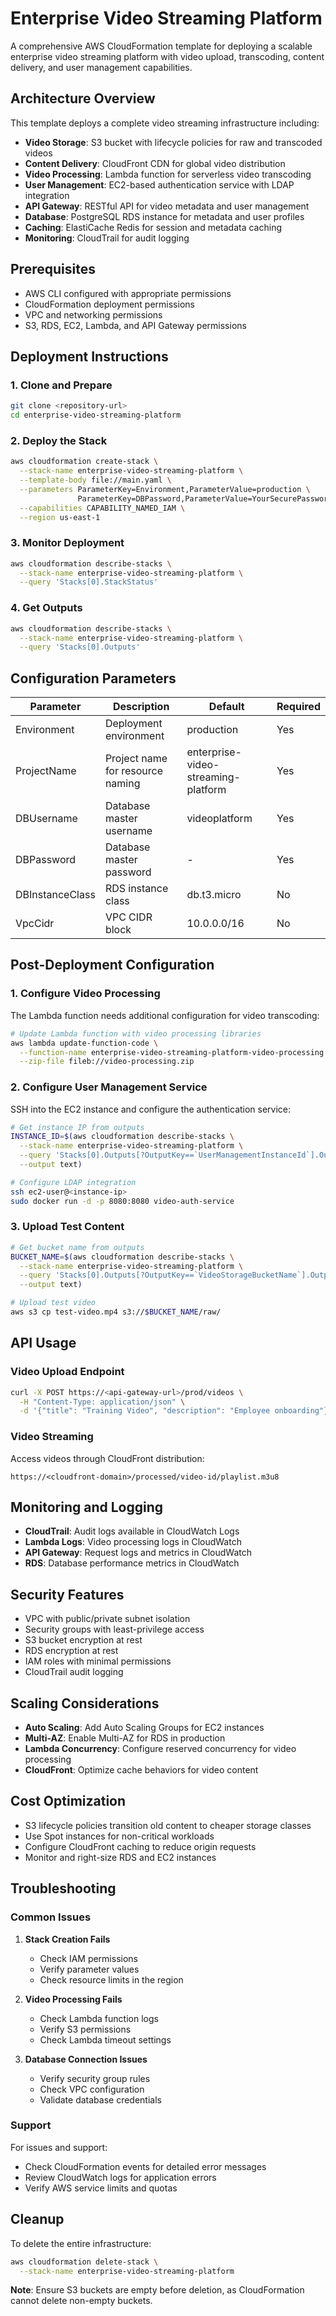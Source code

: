 # Enterprise Video Streaming Platform

A comprehensive AWS CloudFormation template for deploying a scalable enterprise video streaming platform with video upload, transcoding, content delivery, and user management capabilities.

## Architecture Overview

This template deploys a complete video streaming infrastructure including:

- **Video Storage**: S3 bucket with lifecycle policies for raw and transcoded videos
- **Content Delivery**: CloudFront CDN for global video distribution
- **Video Processing**: Lambda function for serverless video transcoding
- **User Management**: EC2-based authentication service with LDAP integration
- **API Gateway**: RESTful API for video metadata and user management
- **Database**: PostgreSQL RDS instance for metadata and user profiles
- **Caching**: ElastiCache Redis for session and metadata caching
- **Monitoring**: CloudTrail for audit logging

## Prerequisites

- AWS CLI configured with appropriate permissions
- CloudFormation deployment permissions
- VPC and networking permissions
- S3, RDS, EC2, Lambda, and API Gateway permissions

## Deployment Instructions

### 1. Clone and Prepare

```bash
git clone <repository-url>
cd enterprise-video-streaming-platform
```

### 2. Deploy the Stack

```bash
aws cloudformation create-stack \
  --stack-name enterprise-video-streaming-platform \
  --template-body file://main.yaml \
  --parameters ParameterKey=Environment,ParameterValue=production \
               ParameterKey=DBPassword,ParameterValue=YourSecurePassword123! \
  --capabilities CAPABILITY_NAMED_IAM \
  --region us-east-1
```

### 3. Monitor Deployment

```bash
aws cloudformation describe-stacks \
  --stack-name enterprise-video-streaming-platform \
  --query 'Stacks[0].StackStatus'
```

### 4. Get Outputs

```bash
aws cloudformation describe-stacks \
  --stack-name enterprise-video-streaming-platform \
  --query 'Stacks[0].Outputs'
```

## Configuration Parameters

| Parameter | Description | Default | Required |
|-----------|-------------|---------|----------|
| Environment | Deployment environment | production | Yes |
| ProjectName | Project name for resource naming | enterprise-video-streaming-platform | Yes |
| DBUsername | Database master username | videoplatform | Yes |
| DBPassword | Database master password | - | Yes |
| DBInstanceClass | RDS instance class | db.t3.micro | No |
| VpcCidr | VPC CIDR block | 10.0.0.0/16 | No |

## Post-Deployment Configuration

### 1. Configure Video Processing

The Lambda function needs additional configuration for video transcoding:

```bash
# Update Lambda function with video processing libraries
aws lambda update-function-code \
  --function-name enterprise-video-streaming-platform-video-processing \
  --zip-file fileb://video-processing.zip
```

### 2. Configure User Management Service

SSH into the EC2 instance and configure the authentication service:

```bash
# Get instance IP from outputs
INSTANCE_ID=$(aws cloudformation describe-stacks \
  --stack-name enterprise-video-streaming-platform \
  --query 'Stacks[0].Outputs[?OutputKey==`UserManagementInstanceId`].OutputValue' \
  --output text)

# Configure LDAP integration
ssh ec2-user@<instance-ip>
sudo docker run -d -p 8080:8080 video-auth-service
```

### 3. Upload Test Content

```bash
# Get bucket name from outputs
BUCKET_NAME=$(aws cloudformation describe-stacks \
  --stack-name enterprise-video-streaming-platform \
  --query 'Stacks[0].Outputs[?OutputKey==`VideoStorageBucketName`].OutputValue' \
  --output text)

# Upload test video
aws s3 cp test-video.mp4 s3://$BUCKET_NAME/raw/
```

## API Usage

### Video Upload Endpoint

```bash
curl -X POST https://<api-gateway-url>/prod/videos \
  -H "Content-Type: application/json" \
  -d '{"title": "Training Video", "description": "Employee onboarding"}'
```

### Video Streaming

Access videos through CloudFront distribution:
```
https://<cloudfront-domain>/processed/video-id/playlist.m3u8
```

## Monitoring and Logging

- **CloudTrail**: Audit logs available in CloudWatch Logs
- **Lambda Logs**: Video processing logs in CloudWatch
- **API Gateway**: Request logs and metrics in CloudWatch
- **RDS**: Database performance metrics in CloudWatch

## Security Features

- VPC with public/private subnet isolation
- Security groups with least-privilege access
- S3 bucket encryption at rest
- RDS encryption at rest
- IAM roles with minimal permissions
- CloudTrail audit logging

## Scaling Considerations

- **Auto Scaling**: Add Auto Scaling Groups for EC2 instances
- **Multi-AZ**: Enable Multi-AZ for RDS in production
- **Lambda Concurrency**: Configure reserved concurrency for video processing
- **CloudFront**: Optimize cache behaviors for video content

## Cost Optimization

- S3 lifecycle policies transition old content to cheaper storage classes
- Use Spot instances for non-critical workloads
- Configure CloudFront caching to reduce origin requests
- Monitor and right-size RDS and EC2 instances

## Troubleshooting

### Common Issues

1. **Stack Creation Fails**
   - Check IAM permissions
   - Verify parameter values
   - Check resource limits in the region

2. **Video Processing Fails**
   - Check Lambda function logs
   - Verify S3 permissions
   - Check Lambda timeout settings

3. **Database Connection Issues**
   - Verify security group rules
   - Check VPC configuration
   - Validate database credentials

### Support

For issues and support:
- Check CloudFormation events for detailed error messages
- Review CloudWatch logs for application errors
- Verify AWS service limits and quotas

## Cleanup

To delete the entire infrastructure:

```bash
aws cloudformation delete-stack \
  --stack-name enterprise-video-streaming-platform
```

**Note**: Ensure S3 buckets are empty before deletion, as CloudFormation cannot delete non-empty buckets.